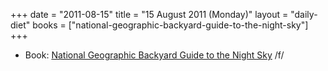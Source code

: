 +++
date = "2011-08-15"
title = "15 August 2011 (Monday)"
layout = "daily-diet"
books = ["national-geographic-backyard-guide-to-the-night-sky"]
+++

<ul>
<li class="entry books">Book: <a href="/books/national-geographic-backyard-guide-to-the-night-sky">National Geographic Backyard Guide to the Night Sky</a> /f/</li>
</ul>